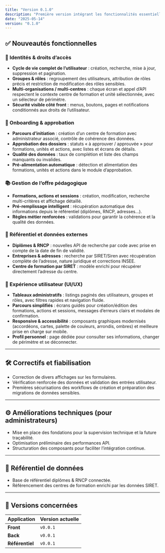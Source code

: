 ```yaml
---
title: "Version 0.1.0"
description: "Première version intégrant les fonctionnalités essentielles pour la gestion des identités, des droits, de l’onboarding, du référentiel et de l’offre pédagogique."
date: "2025-05-14"
version: "0.1.0"
---
```


## ✅ Nouveautés fonctionnelles

### 🔑 Identités & droits d’accès
- **Cycle de vie complet de l’utilisateur** : création, recherche, mise à jour, suppression et pagination.
- **Groupes & rôles** : regroupement des utilisateurs, attribution de rôles précis et restriction de modification des rôles sensibles.
- **Multi-organisations / multi-centres** : chaque écran et appel d’API respectent le contexte centre de formation et unité sélectionnée, avec un sélecteur de périmètre.
- **Sécurité visible côté front** : menus, boutons, pages et notifications conditionnés aux droits de l’utilisateur.

### 🏁 Onboarding & approbation
- **Parcours d’initiation** : création d’un centre de formation avec administrateur associé, contrôle de cohérence des données.
- **Approbation des dossiers** : statuts « à approuver / approuvée » pour formations, unités et actions, avec listes et écrans de détails.
- **Qualité des données** : taux de complétion et liste des champs manquants ou invalides.
- **Pré-alimentation automatique** : détection et alimentation des formations, unités et actions dans le module d’approbation.

### 📚 Gestion de l’offre pédagogique
- **Formations, actions et sessions** : création, modification, recherche multi-critères et affichage détaillé.
- **Pré-remplissage intelligent** : récupération automatique des informations depuis le référentiel (diplômes, RNCP, adresses…).
- **Règles métier renforcées** : validations pour garantir la cohérence et la qualité des données.

### 📂 Référentiel et données externes
- **Diplômes & RNCP** : nouvelles API de recherche par code avec prise en compte de la date de fin de validité.
- **Entreprises & adresses** : recherche par SIRET/Siren avec récupération complète de l’adresse, nature juridique et corrections INSEE.
- **Centre de formation par SIRET** : modèle enrichi pour récupérer directement l’adresse du centre.

### 🎨 Expérience utilisateur (UI/UX)
- **Tableaux administratifs** : listings paginés des utilisateurs, groupes et rôles, avec filtres rapides et navigation fluide.
- **Parcours simplifiés** : écrans guidés pour création/édition des formations, actions et sessions, messages d’erreurs clairs et modales de confirmation.
- **Responsive & accessibilité** : composants graphiques modernisés (accordéons, cartes, palette de couleurs, arrondis, ombres) et meilleure prise en charge sur mobile.
- **Profil personnel** : page dédiée pour consulter ses informations, changer de périmètre et se déconnecter.

---

## 🛠️ Correctifs et fiabilisation

- Correction de divers affichages sur les formulaires.
- Vérification renforcée des données et validation des entrées utilisateur.
- Premières sécurisations des workflows de création et préparation des migrations de données sensibles.

---

## ⚙️ Améliorations techniques (pour administrateurs)

- Mise en place des fondations pour la supervision technique et la future traçabilité.
- Optimisation préliminaire des performances API.
- Structuration des composants pour faciliter l’intégration continue.

---

## 📂 Référentiel de données

- Base de référentiel diplômes & RNCP connectée.
- Référencement des centres de formation enrichi par les données SIRET.

---

## 📅 Versions concernées

| Application | Version actuelle |
| --- | --- |
| **Front** | `v0.0.1` |
| **Back** | `v0.0.1` |
| **Référentiel** | `v0.0.1` |
